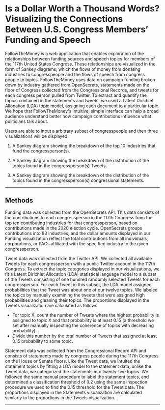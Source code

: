 # Is a Dollar Worth a Thousand Words? Visualizing the Connections Between U.S. Congress Members’ Funding and Speech

FollowTheMoney is a web application that enables exploration of the relationships between funding sources and speech topics for members of the 117th United States Congress. These relationships are visualized in the form of Sankey diagrams, which the flows of money from donating industries to congresspeople and the flows of speech from congress people to topics. FollowTheMoney uses data on campaign funding broken down by industry gathered from OpenSecrets, statements made on the floor of Congress collected from the Congressional Records, and tweets for each congress person pulled from Twitter. To extract and quantify the topics contained in the statements and tweets, we used a Latent Dirichlet Allocation (LDA) topic model, assigning each document to a particular topic. We hope that FollowTheMoney's intuitive, simple interface can help a broad audience understand better how campaign contributions influence what politicians talk about.

Users are able to input a arbitrary subset of congresspeople and then three visualizations will be displayed:

1. A Sankey diagram showing the breakdown of the top 10 industries that fund the congressperson(s).

2. A Sankey diagram showing the breakdown of the distribution of the topics found in the congressperson(s) Tweets.

3. A Sankey diagram showing the breakdown of the distribution of the topics found in the congressperson(s) congressional statements.

___

## Methods

Funding data was collected from the OpenSecrets API. This data consists of the contributions to each congressperson in the 117th Congress from the top ten contributing industries for that congressperson, based on contributions made in the 2020 election cycle. OpenSecrets groups contributions into 83 industries, and the dollar amounts displayed in our Funding visualization reflect the total contributions from all individuals, corporations, or PACs affiliated with the specified industry to the given congressperson.

Tweet data was collected from the Twitter API. We collected all available Tweets for each congressperson with a public Twitter account in the 117th Congress. To extract the topic categories displayed in our visualizations, we fit a Latent Dirichlet Allocation (LDA) statistical language model to a subset of the Tweets consisting of one hundred randomly selected Tweets for each congressperson. For each Tweet in this subset, the LDA model assigned probabilities that the Tweet was about one of our twelve topics. We labeled the topics by manually examining the tweets that were assigned high probabilities and gleaning their topics. The proportions displayed in the Tweets visualization are calculated as follows:

- For topic X, count the number of Tweets where the highest probability is assigned to topic X and that probability is at least 0.15 (a threshold we set after manually inspecting the coherence of topics with decreasing probability).
- Divide this number by the total number of Tweets that assigned at least 0.15 probability to some topic.

Statement data was collected from the Congressional Record API and consists of statements made by congress people during the 117th Congress on the House or Senate floors. Like the Tweet data, we intuited the statement topics by fitting a LDA model to the statement data; unlike the Tweet data, we categorized the statements into twenty-five topics. We followed the same manual procedure to label the statement topics, and determined a classification threshold of 0.2 using the same inspection procedure we used to find the 0.15 threshold for the Tweet data. The proportions displayed in the Statements visualization are calculated similarly to the proportions in the Tweets visualization.

___





